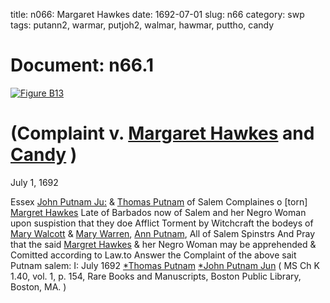 title: n066: Margaret Hawkes
date: 1692-07-01
slug: n66
category: swp
tags: putann2, warmar, putjoh2, walmar, hawmar, puttho, candy




# Document: n66.1

<a href="archives/BPL/LARGE/B13.jpg" class="jqueryLightbox">![Figure B13](archives/BPL/gifs/B13.gif)</a>

# (Complaint v. [Margaret Hawkes](/tag/hawmar.html) and [Candy](/tag/candy.html) )

July 1, 1692 

Essex [John Putnam Ju:](/tag/putjoh2.html) & [Thomas Putnam](/tag/puttho.html) of Salem Complaines o [torn] [Margret Hawkes](/tag/hawmar.html) Late of Barbados now of Salem and her Negro Woman upon suspistion that they doe Afflict Torment by Witchcraft the bodeys of [Mary Walcott](/tag/walmar.html) & [Mary Warren](/tag/warmar.html), [Ann Putnam](/tag/putann2.html), All of Salem Spinstrs And Pray that the said [Margret Hawkes](/tag/hawmar.html) & her Negro Woman may be apprehended & Comitted according to Law.to Answer the Complaint of the above sait Putnam
salem:  I: July 1692  [*Thomas Putnam](/tag/puttho.html) [*John Putnam Jun](/tag/putjoh2.html) ( MS Ch K 1.40, vol. 1, p. 154, Rare Books and Manuscripts, Boston Public Library, Boston, MA. )